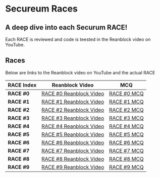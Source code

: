 # Secureum Races 

## A deep dive into each Securum RACE!

Each RACE is reviewed and code is teested in the Reanblock video on YouTube.

## Races

Below are links to the Reanblock video on YouTube and the actual RACE

| RACE Index  | Reanblock Video | MCQ |
|---------|------------|----------|
|**RACE #0**|[RACE #0 Reanblock Video]()|[RACE #0 MCQ](https://ventral.digital/posts/2021/11/7/secureum-bootcamp-security-pitfalls-amp-best-practices-101-quiz/)|
|**RACE #1**|[RACE #1 Reanblock Video]()|[RACE #1 MCQ](https://ventral.digital/posts/2021/11/14/secureum-bootcamp-security-pitfalls-amp-best-practices-201-quiz/)|
|**RACE #2**|[RACE #2 Reanblock Video]()|[RACE #2 MCQ](https://ventral.digital/posts/2021/11/28/secureum-bootcamp-audit-findings-101-quiz/)|
|**RACE #3**|[RACE #3 Reanblock Video]()|[RACE #3 MCQ](https://ventral.digital/posts/2021/11/28/secureum-bootcamp-audit-findings-201-quiz/)|
|**RACE #4**|[RACE #4 Reanblock Video]()|[RACE #4 MCQ](https://ventral.digital/posts/2022/2/9/secureum-bootcamp-february-race-4/)|
|**RACE #5**|[RACE #5 Reanblock Video]()|[RACE #5 MCQ](https://ventral.digital/posts/2022/3/8/secureum-bootcamp-epoch-march-race-5/)|
|**RACE #6**|[RACE #6 Reanblock Video]()|[RACE #6 MCQ](https://ventral.digital/posts/2022/5/16/secureum-bootcamp-epoch-may-race-6/)|
|**RACE #7**|[RACE #7 Reanblock Video]()|[RACE #7 MCQ](https://ventral.digital/posts/2022/07/secureum-bootcamp-epoch-june-race-7/)|
|**RACE #8**|[RACE #8 Reanblock Video]()|[RACE #8 MCQ](https://ventral.digital/posts/2022/7/25/secureum-bootcamp-epoch-july-race-8/)|
|**RACE #9**|[RACE #9 Reanblock Video]()|[RACE #9 MCQ](https://ventral.digital/posts/2022/8/29/secureum-bootcamp-epoch-august-race-9/)|